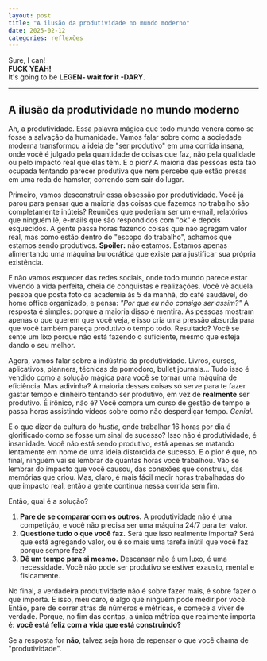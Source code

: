 ```yaml
---
layout: post
title: "A ilusão da produtividade no mundo moderno"
date: 2025-02-12
categories: reflexões
---
```


Sure, I can!  
**FUCK YEAH!**  
It's going to be **LEGEN- wait for it -DARY**.

---

## A ilusão da produtividade no mundo moderno

Ah, a produtividade. Essa palavra mágica que todo mundo venera como se fosse a salvação da humanidade. Vamos falar sobre como a sociedade moderna transformou a ideia de "ser produtivo" em uma corrida insana, onde você é julgado pela quantidade de coisas que faz, não pela qualidade ou pelo impacto real que elas têm. E o pior? A maioria das pessoas está tão ocupada tentando parecer produtiva que nem percebe que estão presas em uma roda de hamster, correndo sem sair do lugar.

Primeiro, vamos desconstruir essa obsessão por produtividade. Você já parou para pensar que a maioria das coisas que fazemos no trabalho são completamente inúteis? Reuniões que poderiam ser um e-mail, relatórios que ninguém lê, e-mails que são respondidos com "ok" e depois esquecidos. A gente passa horas fazendo coisas que não agregam valor real, mas como estão dentro do "escopo do trabalho", achamos que estamos sendo produtivos. **Spoiler:** não estamos. Estamos apenas alimentando uma máquina burocrática que existe para justificar sua própria existência.

E não vamos esquecer das redes sociais, onde todo mundo parece estar vivendo a vida perfeita, cheia de conquistas e realizações. Você vê aquela pessoa que posta foto da academia às 5 da manhã, do café saudável, do home office organizado, e pensa: *"Por que eu não consigo ser assim?"* A resposta é simples: porque a maioria disso é mentira. As pessoas mostram apenas o que querem que você veja, e isso cria uma pressão absurda para que você também pareça produtivo o tempo todo. Resultado? Você se sente um lixo porque não está fazendo o suficiente, mesmo que esteja dando o seu melhor.

Agora, vamos falar sobre a indústria da produtividade. Livros, cursos, aplicativos, planners, técnicas de pomodoro, bullet journals... Tudo isso é vendido como a solução mágica para você se tornar uma máquina de eficiência. Mas adivinha? A maioria dessas coisas só serve para te fazer gastar tempo e dinheiro tentando ser produtivo, em vez de **realmente** ser produtivo. É irônico, não é? Você compra um curso de gestão de tempo e passa horas assistindo vídeos sobre como não desperdiçar tempo. *Genial.*

E o que dizer da cultura do *hustle*, onde trabalhar 16 horas por dia é glorificado como se fosse um sinal de sucesso? Isso não é produtividade, é insanidade. Você não está sendo produtivo, está apenas se matando lentamente em nome de uma ideia distorcida de sucesso. E o pior é que, no final, ninguém vai se lembrar de quantas horas você trabalhou. Vão se lembrar do impacto que você causou, das conexões que construiu, das memórias que criou. Mas, claro, é mais fácil medir horas trabalhadas do que impacto real, então a gente continua nessa corrida sem fim.

Então, qual é a solução?  

1. **Pare de se comparar com os outros.** A produtividade não é uma competição, e você não precisa ser uma máquina 24/7 para ter valor.  
2. **Questione tudo o que você faz.** Será que isso realmente importa? Será que está agregando valor, ou é só mais uma tarefa inútil que você faz porque sempre fez?  
3. **Dê um tempo para si mesmo.** Descansar não é um luxo, é uma necessidade. Você não pode ser produtivo se estiver exausto, mental e fisicamente.  

No final, a verdadeira produtividade não é sobre fazer mais, é sobre fazer o que importa. E isso, meu caro, é algo que ninguém pode medir por você. Então, pare de correr atrás de números e métricas, e comece a viver de verdade. Porque, no fim das contas, a única métrica que realmente importa é: **você está feliz com a vida que está construindo?**  

Se a resposta for **não**, talvez seja hora de repensar o que você chama de "produtividade".

